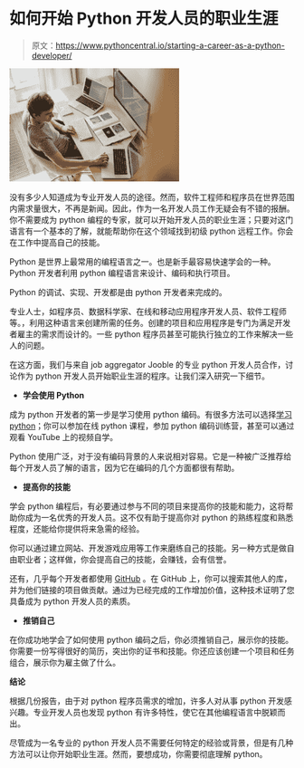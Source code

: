 # 如何开始 Python 开发人员的职业生涯

> 原文：<https://www.pythoncentral.io/starting-a-career-as-a-python-developer/>

[![python developer](img/8d22225594d123ba5e16483a957ef9cd.png)](https://www.pythoncentral.io/wp-content/uploads/2022/08/pexels-olia-danilevich-4974914.jpg)

没有多少人知道成为专业开发人员的途径。然而，软件工程师和程序员在世界范围内需求量很大，不再是新闻。因此，作为一名开发人员工作无疑会有不错的报酬。你不需要成为 python 编程的专家，就可以开始开发人员的职业生涯；只要对这门语言有一个基本的了解，就能帮助你在这个领域找到初级 python 远程工作。你会在工作中提高自己的技能。

Python 是世界上最常用的编程语言之一。也是新手最容易快速学会的一种。Python 开发者利用 python 编程语言来设计、编码和执行项目。

Python 的调试、实现、开发都是由 python 开发者来完成的。

专业人士，如程序员、数据科学家、在线和移动应用程序开发人员、软件工程师等。，利用这种语言来创建所需的任务。创建的项目和应用程序是专门为满足开发者雇主的需求而设计的。一些 python 程序员甚至可能执行独立的工作来解决一些人的问题。

在这方面，我们与来自 job aggregator Jooble 的专业 python 开发人员合作，讨论作为 python 开发人员开始职业生涯的程序。让我们深入研究一下细节。

*   **学会使用 Python**

成为 python 开发者的第一步是学习使用 python 编码。有很多方法可以选择[学习 python](https://www.dataquest.io/blog/learn-python-the-right-way/)；你可以参加在线 python 课程，参加 python 编码训练营，甚至可以通过观看 YouTube 上的视频自学。

Python 使用广泛，对于没有编码背景的人来说相对容易。它是一种被广泛推荐给每个开发人员了解的语言，因为它在编码的几个方面都很有帮助。

*   **提高你的技能**

学会 python 编程后，有必要通过参与不同的项目来提高你的技能和能力，这将帮助你成为一名优秀的开发人员。这不仅有助于提高你对 python 的熟练程度和熟悉程度，还能给你提供将来急需的经验。

你可以通过建立网站、开发游戏应用等工作来磨练自己的技能。另一种方式是做自由职业者；这样做，你会提高自己的技能，会赚钱，会有信誉。

还有，几乎每个开发者都使用 [GitHub](https://github.com/) 。在 GitHub 上，你可以搜索其他人的库，并为他们链接的项目做贡献。通过为已经完成的工作增加价值，这种技术证明了您具备成为 python 开发人员的素质。

*   **推销自己**

在你成功地学会了如何使用 python 编码之后，你必须推销自己，展示你的技能。你需要一份写得很好的简历，突出你的证书和技能。你还应该创建一个项目和任务组合，展示你为雇主做了什么。

**结论**

根据几份报告，由于对 python 程序员需求的增加，许多人对从事 python 开发感兴趣。专业开发人员也发现 python 有许多特性，使它在其他编程语言中脱颖而出。

尽管成为一名专业的 python 开发人员不需要任何特定的经验或背景，但是有几种方法可以让你开始职业生涯。然而，要想成功，你需要彻底理解 python。